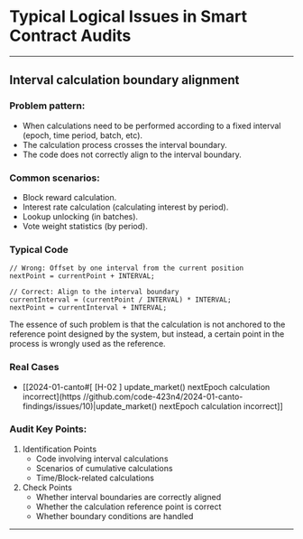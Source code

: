 # Typical Logical Issues in Smart Contract Audits

---
## Interval calculation boundary alignment

### Problem pattern:

- When calculations need to be performed according to a fixed interval (epoch, time period, batch, etc).
- The calculation process crosses the interval boundary.
- The code does not correctly align to the interval boundary.
### Common scenarios:

- Block reward calculation.
- Interest rate calculation (calculating interest by period).
- Lookup unlocking (in batches).
- Vote weight statistics (by period).
### Typical Code

```solidity
// Wrong: Offset by one interval from the current position 
nextPoint = currentPoint + INTERVAL;

// Correct: Align to the interval boundary 
currentInterval = (currentPoint / INTERVAL) * INTERVAL; 
nextPoint = currentInterval + INTERVAL;
```

The essence of such problem is that the calculation is not anchored to the reference point designed by the system, but instead, a certain point in the process is wrongly used as the reference.

### Real Cases

- [[2024-01-canto#[ [H-02 ] update_market() nextEpoch calculation incorrect](https //github.com/code-423n4/2024-01-canto-findings/issues/10)|update_market() nextEpoch calculation incorrect]]

### Audit Key Points:

1. Identification Points
	- Code involving interval calculations
	- Scenarios of cumulative calculations
	- Time/Block-related calculations
2. Check Points
	- Whether interval boundaries are correctly aligned
	- Whether the calculation reference point is correct
	- Whether boundary conditions are handled

---
